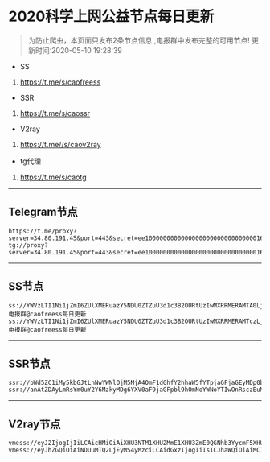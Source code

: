 
# 2020科学上网公益节点每日更新

>为防止爬虫，本页面只发布2条节点信息 ,电报群中发布完整的可用节点!
更新时间:2020-05-10 19:28:39

- SS     
1. https://t.me/s/caofreess
- SSR
1. https://t.me/s/caossr
- V2ray
1. https://t.me//s/caov2ray
- tg代理
1. https://t.me/s/caotg
----------


## Telegram节点

```
https://t.me/proxy?server=34.80.191.45&port=443&secret=ee100000000000000000000000000000016e6f64656a732e6f7267
tg://proxy?server=34.80.191.45&port=443&secret=ee100000000000000000000000000000016e6f64656a732e6f7267
```

----------


## SS节点

```
ss://YWVzLTI1Ni1jZmI6ZUlXMERuazY5NDU0ZTZuU3d1c3B2OURtUzIwMXRRMERAMTA0LjIzNy4xNTQuMjA0OjgwOTc=#电报群@caofreess每日更新
ss://YWVzLTI1Ni1jZmI6ZUlXMERuazY5NDU0ZTZuU3d1c3B2OURtUzIwMXRRMERAMTczLjI1NS4yNTEuMjQ2OjgwOTc=#电报群@caofreess每日更新

```
----------


## SSR节点

```
ssr://bWd5ZC1iMy5kbGJtLnNwYWNlOjM5MjA4OmF1dGhfY2hhaW5fYTpjaGFjaGEyMDp0bHMxLjJfdGlja2V0X2F1dGg6UWtScldHaHIvP29iZnNwYXJhbT0mcHJvdG9wYXJhbT0mcmVtYXJrcz01NVMxNW9xbDU3NmtRR05oYjNOemN1YXZqLWFYcGVhYnRPYVdzQT09Jmdyb3VwPTZLNmk2WmlGNXB1MDVwYXdhSFIwY0hNNkx5OTNkM2N1ZEM1dFpTOWpZVzl6YzNJPQ==
ssr://anAtZDAyLmRsYm0uY2Y6MzkyMDg6YXV0aF9jaGFpbl9hOmNoYWNoYTIwOnRsczEuMl90aWNrZXRfYXV0aDpRa1JyV0doci8_b2Jmc3BhcmFtPSZwcm90b3BhcmFtPSZyZW1hcmtzPTU1UzE1b3FsNTc2a1FHTmhiM056Y3VhdmotYVhwZWFidE9hV3NBPT0mZ3JvdXA9Nks2aTZaaUY1cHUwNXBhd2FIUjBjSE02THk5M2QzY3VkQzV0WlM5allXOXpjM0k9

```
----------



## V2ray节点
```
vmess://eyJ2IjogIjIiLCAicHMiOiAiXHU3NTM1XHU2MmE1XHU3ZmE0QGNhb3YycmF5XHU2YmNmXHU2NWU1XHU2NmY0XHU2NWIwIiwgImFkZCI6ICJtaWxrZ29nby50ayIsICJwb3J0IjogIjQ0MyIsICJpZCI6ICI3YTQ3YjY3Yy05MDM0LTExZWEtODViMS01NjAwMDJiZDM1NWUiLCAiYWlkIjogIjQ2IiwgIm5ldCI6ICJ3cyIsICJ0eXBlIjogIm5vbmUiLCAiaG9zdCI6ICJtaWxrZ29nby50ayIsICJwYXRoIjogIi9xVE5DdjA2WC8iLCAidGxzIjogInRscyJ9
vmess://eyJhZGQiOiAiNDUuMTQ2LjEyMS4yMzciLCAidGxzIjogIiIsICJhaWQiOiAiMCIsICJob3N0IjogIiIsICJpZCI6ICI1YTNlMzM1Yy04ZTQ5LTljM2ItYjQwZS05ZmEwNTkyNTFiYTQiLCAibmV0IjogInRjcCIsICJwYXRoIjogIiIsICJwcyI6ICJcdTc1MzVcdTYyYTVcdTdmYTRAY2FvdjJyYXlcdTZiY2ZcdTY1ZTVcdTY2ZjRcdTY1YjAiLCAidHlwZSI6ICJub25lIiwgInBvcnQiOiAiMjk5MjIiLCAibWV0aG9kIjogIm5vbmUiLCAidiI6ICIyIn0=

```




